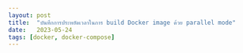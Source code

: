 ```yaml
---
layout: post
title:  "บันทึกการประหยัดเวลาในการ build Docker image ด้วย parallel mode"
date:   2023-05-24
tags: [docker, docker-compose]
---
```

